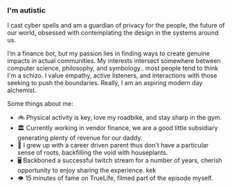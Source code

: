 ### I'm autistic

I cast cyber spells and am a guardian of privacy for the people, the future of our world, obsessed with contemplating the design in the systems around us.

I’m a finance bot, but my passion lies in finding ways to create genuine impacts in actual communities. My interests intersect somewhere between computer science, philosophy, and symbology.. most people tend to think I'm a schizo. I value empathy, active listeners, and interactions with those seeking to push the boundaries. Really, I am an aspiring modern day alchemist.

Some things about me:
- 🚲 Physical activity is key, love my roadbike, and stay sharp in the gym.
- 🏛 Currently working in vendor finance, we are a good little subsidiary generating plenty of revenue for our daddy.
- 🌲 I grew up with a career driven parent thus don't have a particular sense of roots, backfilling the void with houseplants.
- 🖥️ Backboned a successful twitch stream for a number of years, cherish opportunity to enjoy sharing the experience. kek
- 👁️ 15 minutes of fame on TrueLife, filmed part of the episode myself.
